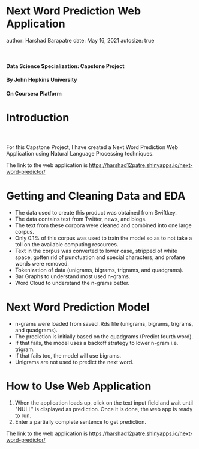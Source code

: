 Next Word Prediction Web Application
========================================================
author: Harshad Barapatre
date: May 16, 2021
autosize: true

</br>
<h4>Data Science Specialization: Capstone Project</h4>
<h4>By John Hopkins University</h4>
<h4>On Coursera Platform</h4>

Introduction
========================================================

</br>
</br>
For this Capstone Project, I have created a Next Word Prediction Web Application using Natural Language Processing techniques.

The link to the web application is <https://harshad12patre.shinyapps.io/next-word-predictor/>

Getting and Cleaning Data and EDA
========================================================

- The data used to create this product was obtained from Swiftkey. 
- The data contains text from Twitter, news, and blogs.
- The text from these corpora were cleaned and combined into one large corpus.
- Only 0.1% of this corpus was used to train the model so as to not take a toll on the available computing resources.
- Text in the corpus was converted to lower case, stripped of white space, gotten rid of punctuation and special characters, and profane words were removed.
- Tokenization of data (unigrams, bigrams, trigrams, and quadgrams).
- Bar Graphs to understand most used n-grams.
- Word Cloud to understand the n-grams better.


Next Word Prediction Model
========================================================

- n-grams were loaded from saved .Rds file (unigrams, bigrams, trigrams, and quadgrams).
- The prediction is initially based on the quadgrams (Predict fourth word).
- If that fails, the model uses a backoff strategy to lower n-gram i.e. trigram. 
- If that fails too, the model will use bigrams.
- Unigrams are not used to predict the next word.


How to Use Web Application
========================================================

1.  When the application loads up, click on the text input field and wait until "NULL" is displayed as prediction. Once it is done, the web app is ready to run.
2.  Enter a partially complete sentence to get prediction.

The link to the web application is <https://harshad12patre.shinyapps.io/next-word-predictor/>
